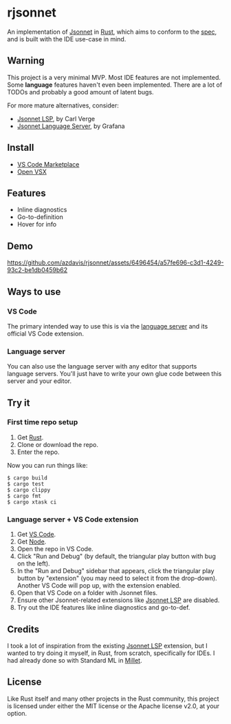 # rjsonnet

An implementation of [Jsonnet][] in [Rust][], which aims to conform to the [spec][], and is built with the IDE use-case in mind.

## Warning

This project is a very minimal MVP. Most IDE features are not implemented. Some **language** features haven't even been implemented. There are a lot of TODOs and probably a good amount of latent bugs.

For more mature alternatives, consider:

- [Jsonnet LSP][carl], by Carl Verge
- [Jsonnet Language Server][grafana], by Grafana

## Install

- [VS Code Marketplace][vs-code-marketplace]
- [Open VSX][open-vsx]

## Features

- Inline diagnostics
- Go-to-definition
- Hover for info

## Demo

https://github.com/azdavis/rjsonnet/assets/6496454/a57fe696-c3d1-4249-93c2-be1db0459b62

## Ways to use

### VS Code

The primary intended way to use this is via the [language server][lsp] and its official VS Code extension.

### Language server

You can also use the language server with any editor that supports language servers. You'll just have to write your own glue code between this server and your editor.

## Try it

### First time repo setup

1. Get [Rust][rustup].
1. Clone or download the repo.
1. Enter the repo.

Now you can run things like:

```
$ cargo build
$ cargo test
$ cargo clippy
$ cargo fmt
$ cargo xtask ci
```

### Language server + VS Code extension

1. Get [VS Code][vscode].
1. Get [Node][node].
1. Open the repo in VS Code.
1. Click "Run and Debug" (by default, the triangular play button with bug on the left).
1. In the "Run and Debug" sidebar that appears, click the triangular play button by "extension" (you may need to select it from the drop-down). Another VS Code will pop up, with the extension enabled.
1. Open that VS Code on a folder with Jsonnet files.
1. Ensure other Jsonnet-related extensions like [Jsonnet LSP][carl] are disabled.
1. Try out the IDE features like inline diagnostics and go-to-def.

## Credits

I took a lot of inspiration from the existing [Jsonnet LSP][carl] extension, but I wanted to try doing it myself, in Rust, from scratch, specifically for IDEs. I had already done so with Standard ML in [Millet][millet].

## License

Like Rust itself and many other projects in the Rust community, this project is licensed under either the MIT license or the Apache license v2.0, at your option.

[Jsonnet]: https://jsonnet.org
[lsp]: https://microsoft.github.io/language-server-protocol
[node]: https://nodejs.org/en
[carl]: https://marketplace.visualstudio.com/items?itemName=cverge.jsonnet-lsp
[grafana]: https://marketplace.visualstudio.com/items?itemName=Grafana.vscode-jsonnet
[Rust]: https://www.rust-lang.org
[rustup]: https://rustup.rs
[spec]: https://jsonnet.org/ref/spec.html
[vscode]: https://code.visualstudio.com
[millet]: https://github.com/azdavis/millet
[vs-code-marketplace]: https://marketplace.visualstudio.com/items?itemName=azdavis.rjsonnet
[open-vsx]: https://open-vsx.org/extension/azdavis/rjsonnet
